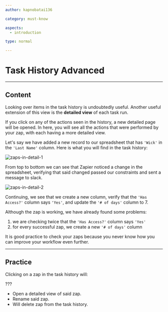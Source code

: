 ```yaml
---
author: kapnobatai136

category: must-know

aspects:
  - introduction

type: normal

---
```


# Task History Advanced

---
## Content

Looking over items in the task history is undoubtedly useful. Another useful extension of this view is the **detailed view** of each task run.

If you click on any of the actions seen in the history, a new detailed page will be opened. In here, you will see all the actions that were performed by your zap, with each having a more detailed view. 

Let's say we have added a new record to our spreadsheet that has `'Wick'` in the `'Last Name'` column. Here is what you will find in the task history:

![zaps-in-detail-1](https://img.enkipro.com/2175178a26b04235bd28151a49ee7ac5.png)

From top to bottom we can see that Zapier noticed a change in the spreadsheet, verifying that said changed passed our constraints and sent a message to slack.

![zaps-in-detail-2](https://img.enkipro.com/66da753eb36e07f4a3fb66c414dc5d97.png)

Continuing, we see that we create a new column, verify that the `'Has Access?'` column says `'Yes'`, and update the `'# of days'` column to 7.

Although the zap is working, we have already found some problems:
1. we are checking twice that the `'Has Access?'` column says `'Yes'`
2. for every successful zap, we create a new `'# of days'` column

It is good practice to check your zaps because you never know how you can improve your workflow even further.

---
## Practice

Clicking on a zap in the task history will:

???

* Open a detailed view of said zap.
* Rename said zap.
* Will delete zap from the task history.
